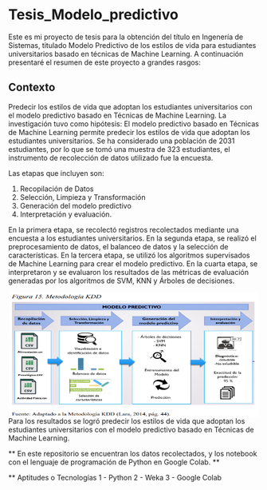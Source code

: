 # Tesis_Modelo_predictivo

Este es mi proyecto de tesis para la obtención del título en Ingenería de Sistemas, titulado Modelo Predictivo de los estilos de vida para estudiantes universitarios basado en técnicas de Machine Learning. 
A continuación presentaré el resumen de este proyecto a grandes rasgos:
## Contexto ##
Predecir los estilos de vida que adoptan los estudiantes universitarios con el modelo
predictivo basado en Técnicas de Machine Learning. La investigación tuvo como hipótesis: El
modelo predictivo basado en Técnicas de Machine Learning permite predecir los estilos de vida
que adoptan los estudiantes universitarios. Se ha considerado una población de 2031
estudiantes, por lo que se tomó una muestra de 323 estudiantes, el instrumento de recolección de
datos utilizado fue la encuesta.

Las etapas que incluyen son:
1. Recopilación de Datos
2. Selección, Limpieza y
Transformación
3. Generación del modelo predictivo
4. Interpretación y evaluación.

En la primera etapa, se recolectó registros recolectados mediante una encuesta a los estudiantes
universitarios. En la segunda etapa, se realizó el preprocesamiento de datos, el balanceo de datos
y la selección de características. En la tercera etapa, se utilizó los algoritmos supervisados de
Machine Learning para crear el modelo predictivo. En la cuarta etapa, se interpretaron y se
evaluaron los resultados de las métricas de evaluación generadas por los algoritmos de SVM,
KNN y Árboles de decisiones.

<img src="images/Pipeline.PNG" width="550" height="250" align="right">

Para los resultados se logró predecir los estilos de vida que adoptan los estudiantes
universitarios con el modelo predictivo basado en Técnicas de Machine Learning.

** En este repositorio se encuentran los datos recolectados, y los notebook con el lenguaje de programación de Python en Google Colab. **

**  Aptitudes o Tecnologías
1 - Python
2 - Weka
3 - Google Colab

